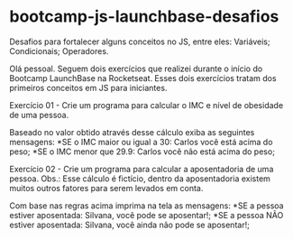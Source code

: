 # bootcamp-js-launchbase-desafios
Desafios para fortalecer alguns conceitos no JS, entre eles:  Variáveis; Condicionais; Operadores.

Olá pessoal. Seguem dois exercícios que realizei durante o início do Bootcamp LaunchBase na Rocketseat. Esses dois exercícios tratam dos primeiros conceitos em JS para iniciantes.

Exercício 01 - Crie um programa para calcular o IMC e nível de obesidade de uma pessoa.

Baseado no valor obtido através desse cálculo exiba as seguintes mensagens:
      *SE o IMC maior ou igual a 30: Carlos você está acima do peso;
      *SE o IMC menor que 29.9: Carlos você não está acima do peso;

Exercício 02 - Crie um programa para calcular a aposentadoria de uma pessoa.
Obs.: Esse cálculo é fictício, dentro da aposentadoria existem muitos outros fatores para serem levados em conta.

Com base nas regras acima imprima na tela as mensagens:
      *SE a pessoa estiver aposentada: Silvana, você pode se aposentar!;
      *SE a pessoa NÃO estiver aposentada: Silvana, você ainda não pode se aposentar!;
